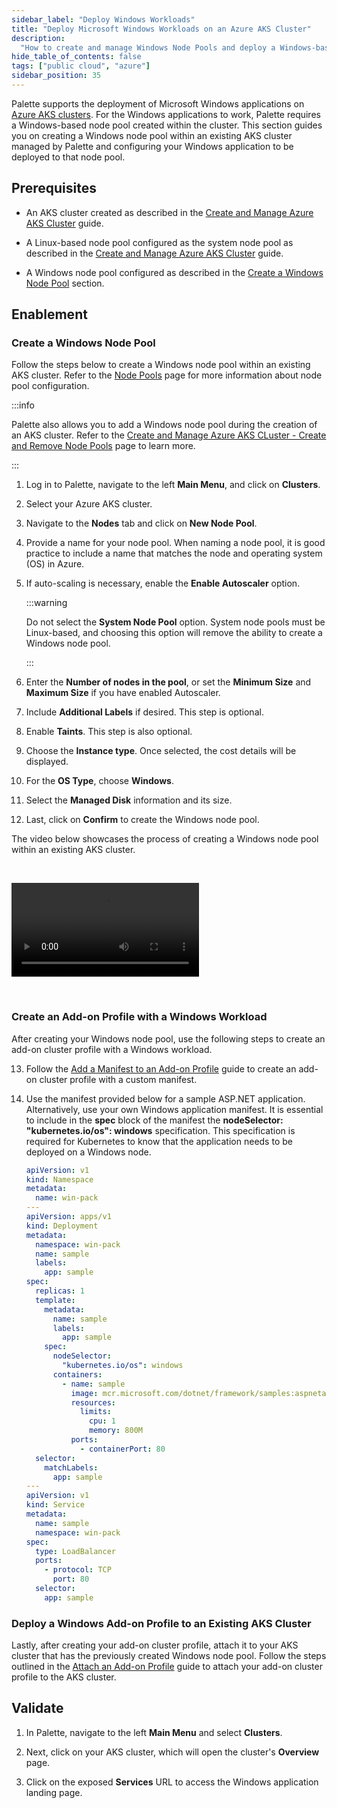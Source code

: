 ```yaml
---
sidebar_label: "Deploy Windows Workloads"
title: "Deploy Microsoft Windows Workloads on an Azure AKS Cluster"
description:
  "How to create and manage Windows Node Pools and deploy a Windows-based application on an Azure AKS Cluster."
hide_table_of_contents: false
tags: ["public cloud", "azure"]
sidebar_position: 35
---
```


Palette supports the deployment of Microsoft Windows applications on [Azure AKS clusters](../azure/aks.md). For the
Windows applications to work, Palette requires a Windows-based node pool created within the cluster. This section guides
you on creating a Windows node pool within an existing AKS cluster managed by Palette and configuring your Windows
application to be deployed to that node pool.

## Prerequisites

- An AKS cluster created as described in the [Create and Manage Azure AKS Cluster](./aks.md) guide.

- A Linux-based node pool configured as the system node pool as described in the
  [Create and Manage Azure AKS Cluster](../azure/aks.md) guide.

- A Windows node pool configured as described in the [Create a Windows Node Pool](#create-a-windows-node-pool) section.

## Enablement

### Create a Windows Node Pool

Follow the steps below to create a Windows node pool within an existing AKS cluster. Refer to the
[Node Pools](../../cluster-management/node-pool.md) page for more information about node pool configuration.

:::info

Palette also allows you to add a Windows node pool during the creation of an AKS cluster. Refer to the
[Create and Manage Azure AKS CLuster - Create and Remove Node Pools](./aks#create-and-remove-node-pools) page to learn
more.

:::

1. Log in to Palette, navigate to the left **Main Menu**, and click on **Clusters**.

2. Select your Azure AKS cluster.

3. Navigate to the **Nodes** tab and click on **New Node Pool**.

4. Provide a name for your node pool. When naming a node pool, it is good practice to include a name that matches the
   node and operating system (OS) in Azure.

5. If auto-scaling is necessary, enable the **Enable Autoscaler** option.

   :::warning

   Do not select the **System Node Pool** option. System node pools must be Linux-based, and choosing this option will
   remove the ability to create a Windows node pool.

   :::

6. Enter the **Number of nodes in the pool**, or set the **Minimum Size** and **Maximum Size** if you have enabled
   Autoscaler.

7. Include **Additional Labels** if desired. This step is optional.

8. Enable **Taints**. This step is also optional.

9. Choose the **Instance type**. Once selected, the cost details will be displayed.

10. For the **OS Type**, choose **Windows**.

11. Select the **Managed Disk** information and its size.

12. Last, click on **Confirm** to create the Windows node pool.

The video below showcases the process of creating a Windows node pool within an existing AKS cluster.

<br />

<Video title="add-windows-node-pool" src="/videos/clusters/public-cloud/azure/add-windows-node-pool.mp4"></Video>

<br />

### Create an Add-on Profile with a Windows Workload

After creating your Windows node pool, use the following steps to create an add-on cluster profile with a Windows
workload.

13. Follow the
    [Add a Manifest to an Add-on Profile](../../../profiles/cluster-profiles/create-cluster-profiles/create-addon-profile/create-manifest-addon.md#add-manifest-to-add-on-profile)
    guide to create an add-on cluster profile with a custom manifest.

14. Use the manifest provided below for a sample ASP.NET application. Alternatively, use your own Windows application
    manifest. It is essential to include in the **spec** block of the manifest the **nodeSelector: "kubernetes.io/os":
    windows** specification. This specification is required for Kubernetes to know that the application needs to be
    deployed on a Windows node.

    ```yaml {20-22}
    apiVersion: v1
    kind: Namespace
    metadata:
      name: win-pack
    ---
    apiVersion: apps/v1
    kind: Deployment
    metadata:
      namespace: win-pack
      name: sample
      labels:
        app: sample
    spec:
      replicas: 1
      template:
        metadata:
          name: sample
          labels:
            app: sample
        spec:
          nodeSelector:
            "kubernetes.io/os": windows
          containers:
            - name: sample
              image: mcr.microsoft.com/dotnet/framework/samples:aspnetapp
              resources:
                limits:
                  cpu: 1
                  memory: 800M
              ports:
                - containerPort: 80
      selector:
        matchLabels:
          app: sample
    ---
    apiVersion: v1
    kind: Service
    metadata:
      name: sample
      namespace: win-pack
    spec:
      type: LoadBalancer
      ports:
        - protocol: TCP
          port: 80
      selector:
        app: sample
    ```

### Deploy a Windows Add-on Profile to an Existing AKS Cluster

Lastly, after creating your add-on cluster profile, attach it to your AKS cluster that has the previously created
Windows node pool. Follow the steps outlined in the
[Attach an Add-on Profile](../../../clusters/imported-clusters/attach-add-on-profile.md#attach-an-add-on-profile) guide
to attach your add-on cluster profile to the AKS cluster.

## Validate

1. In Palette, navigate to the left **Main Menu** and select **Clusters**.

2. Next, click on your AKS cluster, which will open the cluster's **Overview** page.

3. Click on the exposed **Services** URL to access the Windows application landing page.
